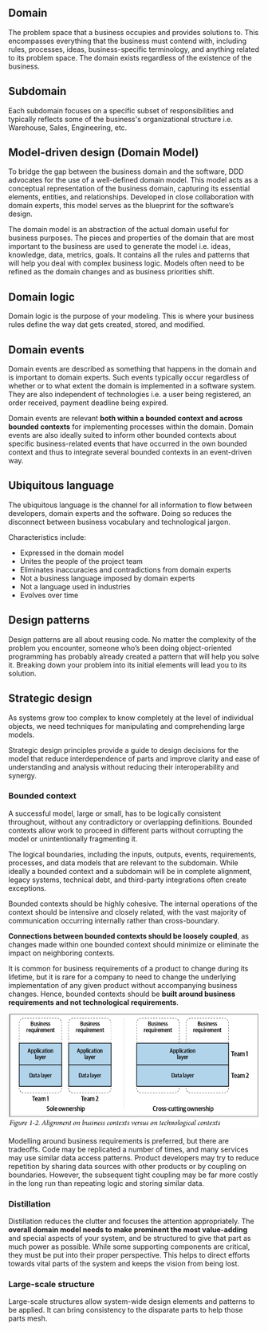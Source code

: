 ## Domain

The problem space that a business occupies and provides solutions to. This encompasses everything that the business must contend with, including rules, processes, ideas, business-specific terminology, and anything related to its problem space. The domain exists regardless of the existence of the business.

## Subdomain

Each subdomain focuses on a specific subset of responsibilities and typically reflects some of the business's organizational structure i.e. Warehouse, Sales, Engineering, etc.

## Model-driven design (Domain Model)

To bridge the gap between the business domain and the software, DDD advocates for the use of a well-defined domain model. This model acts as a conceptual representation of the business domain, capturing its essential elements, entities, and relationships. Developed in close collaboration with domain experts, this model serves as the blueprint for the software’s design.

The domain model is an abstraction of the actual domain useful for business purposes. The pieces and properties of the domain that are most important to the business are used to generate the model i.e. ideas, knowledge, data, metrics, goals. It contains all the rules and patterns that will help you deal with complex business logic. Models often need to be refined as the domain changes and as business priorities shift.

## Domain logic

Domain logic is the purpose of your modeling. This is where your business rules define the way dat gets created, stored, and modified.

## Domain events

Domain events are described as something that happens in the domain and is important to domain experts. Such events typically occur regardless of whether or to what extent the domain is implemented in a software system. They are also independent of technologies i.e. a user being registered, an order received, payment deadline being expired.

Domain events are relevant **both within a bounded context and across bounded contexts** for implementing processes within the domain. Domain events are also ideally suited to inform other bounded contexts about specific business-related events that have occurred in the own bounded context and thus to integrate several bounded contexts in an event-driven way.

## Ubiquitous language

The ubiquitous language is the channel for all information to flow between developers, domain experts and the software. Doing so reduces the disconnect between business vocabulary and technological jargon.

Characteristics include:

- Expressed in the domain model
- Unites the people of the project team
- Eliminates inaccuracies and contradictions from domain experts
- Not a business language imposed by domain experts
- Not a language used in industries
- Evolves over time

## Design patterns

Design patterns are all about reusing code. No matter the complexity of the problem you encounter, someone who’s been doing object-oriented programming has probably already created a pattern that will help you solve it. Breaking down your problem into its initial elements will lead you to its solution.

## Strategic design

As systems grow too complex to know completely at the level of individual objects, we need techniques for manipulating and comprehending large models.

Strategic design principles provide a guide to design decisions for the model that reduce interdependence of parts and improve clarity and ease of understanding and analysis without reducing their interoperability and synergy.

### Bounded context

A successful model, large or small, has to be logically consistent throughout, without any contradictory or overlapping definitions. Bounded contexts allow work to proceed in different parts without corrupting the model or unintentionally fragmenting it.

The logical boundaries, including the inputs, outputs, events, requirements, processes, and data models that are relevant to the subdomain. While ideally a bounded context and a subdomain will be in complete alignment, legacy systems, technical debt, and third-party integrations often create exceptions.

Bounded contexts should be highly cohesive. The internal operations of the context should be intensive and closely related, with the vast majority of communication occurring internally rather than cross-boundary.

**Connections between bounded contexts should be loosely coupled**, as changes made within one bounded context should minimize or eliminate the impact on neighboring contexts.

It is common for business requirements of a product to change during its lifetime, but it is rare for a company to need to change the underlying implementation of any given product without accompanying business changes. Hence, bounded contexts should be **built around business requirements and not technological requirements**.

<img src="../assets/bounded-contexts.png">

Modelling around business requirements is preferred, but there are tradeoffs. Code may be replicated a number of times, and many services may use similar data access patterns. Product developers may try to reduce repetition by sharing data sources with other products or by coupling on boundaries. However, the subsequent tight coupling may be far more costly in the long run than repeating logic and storing similar data.

### Distillation

Distillation reduces the clutter and focuses the attention appropriately. The **overall domain model needs to make prominent the most value-adding** and special aspects of your system, and be structured to give that part as much power as possible. While some supporting components are critical, they must be put into their proper perspective. This helps to direct efforts towards vital parts of the system and keeps the vision from being lost.

### Large-scale structure

Large-scale structures allow system-wide design elements and patterns to be applied. It can bring consistency to the disparate parts to help those parts mesh.
